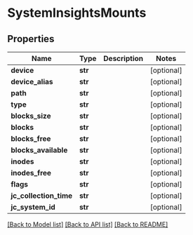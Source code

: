 # SystemInsightsMounts

## Properties
Name | Type | Description | Notes
------------ | ------------- | ------------- | -------------
**device** | **str** |  | [optional] 
**device_alias** | **str** |  | [optional] 
**path** | **str** |  | [optional] 
**type** | **str** |  | [optional] 
**blocks_size** | **str** |  | [optional] 
**blocks** | **str** |  | [optional] 
**blocks_free** | **str** |  | [optional] 
**blocks_available** | **str** |  | [optional] 
**inodes** | **str** |  | [optional] 
**inodes_free** | **str** |  | [optional] 
**flags** | **str** |  | [optional] 
**jc_collection_time** | **str** |  | [optional] 
**jc_system_id** | **str** |  | [optional] 

[[Back to Model list]](../README.md#documentation-for-models) [[Back to API list]](../README.md#documentation-for-api-endpoints) [[Back to README]](../README.md)


